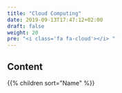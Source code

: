 ```yaml
---
title: "Cloud Computing"
date: 2019-09-13T17:47:12+02:00
draft: false
weight: 20
pre: "<i class='fa fa-cloud'></i> "
---
```


## Content

{{% children sort="Name" %}}
